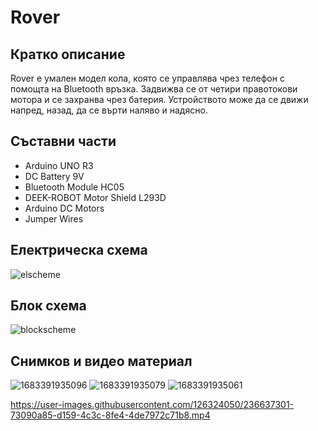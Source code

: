# Rover

## Кратко описание

Rover е умален модел кола, която се управлява чрез телефон с помощта на Bluetooth връзка. Задвижва се от четири правотокови мотора и се захранва чрез батерия. Устройството може да се движи напред, назад, да се върти наляво и надясно.

## Съставни части

- Arduino UNO R3
- DC Battery 9V
- Bluetooth Module HC05
- DEEK-ROBOT Motor Shield L293D
- Arduino DC Motors
- Jumper Wires

## Електрическа схема

![elscheme](https://user-images.githubusercontent.com/126324050/236636679-dee18a42-9d98-44ed-a82c-fc2b073d8874.png)

## Блок схема

![blockscheme](https://user-images.githubusercontent.com/126324050/236636746-85be5013-42c4-498d-8555-921c64512db5.png)

## Снимков и видео материал

![1683391935096](https://user-images.githubusercontent.com/126324050/236637260-ed0aa7e6-735a-4f3d-a957-523ccddd7868.jpg)
![1683391935079](https://user-images.githubusercontent.com/126324050/236637264-af411cd7-466a-4379-9418-b07e3c03936d.jpg)
![1683391935061](https://user-images.githubusercontent.com/126324050/236637265-b57fda22-9dd8-40d4-a622-8acfcd4be3cb.jpg)


https://user-images.githubusercontent.com/126324050/236637301-73090a85-d159-4c3c-8fe4-4de7972c71b8.mp4

